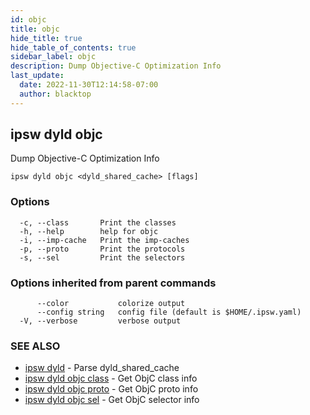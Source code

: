 ```yaml
---
id: objc
title: objc
hide_title: true
hide_table_of_contents: true
sidebar_label: objc
description: Dump Objective-C Optimization Info
last_update:
  date: 2022-11-30T12:14:58-07:00
  author: blacktop
---
```

## ipsw dyld objc

Dump Objective-C Optimization Info

```
ipsw dyld objc <dyld_shared_cache> [flags]
```

### Options

```
  -c, --class       Print the classes
  -h, --help        help for objc
  -i, --imp-cache   Print the imp-caches
  -p, --proto       Print the protocols
  -s, --sel         Print the selectors
```

### Options inherited from parent commands

```
      --color           colorize output
      --config string   config file (default is $HOME/.ipsw.yaml)
  -V, --verbose         verbose output
```

### SEE ALSO

* [ipsw dyld](/docs/cli/ipsw/dyld)	 - Parse dyld_shared_cache
* [ipsw dyld objc class](/docs/cli/ipsw/dyld/objc/class)	 - Get ObjC class info
* [ipsw dyld objc proto](/docs/cli/ipsw/dyld/objc/proto)	 - Get ObjC proto info
* [ipsw dyld objc sel](/docs/cli/ipsw/dyld/objc/sel)	 - Get ObjC selector info

